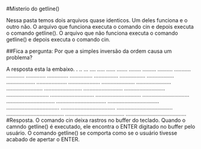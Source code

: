 #Misterio do getline()

Nessa pasta temos dois arquivos quase identicos. Um deles funciona e o outro não.
O arquivo que funciona executa o comando cin e depois executa o comando getline().
O arquivo que não funciona executa o comando getline() e depois executa o comando cin.

##Fica a pergunta:
Por que a simples inversão da ordem causa um problema?

A resposta esta la embaixo.
.
..
...
....
.....
......
.......
........
.........
..........
...........
............
.............
..............
...............
................
.................
..................
...................
....................
.....................
......................
.......................
........................
.........................
..........................
...........................
............................
.............................
..............................
...............................
................................
.................................
..................................
...................................
....................................
.....................................
......................................
.......................................
........................................
#Resposta.
O comando cin deixa rastros no buffer do teclado.
Quando o camndo getline() é executado, ele encontra o ENTER digitado no buffer pelo usuário.
O comando getline() se comporta como se o usuário tivesse acabado de apertar o ENTER.

